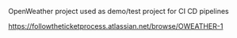 OpenWeather project used as demo/test project for CI CD pipelines

https://followtheticketprocess.atlassian.net/browse/OWEATHER-1
